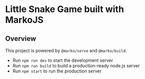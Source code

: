# Little Snake Game built with MarkoJS

## Overview

This project is powered by `@marko/serve` and `@marko/build`.  

- Run `npm run dev` to start the development server
- Run `npm run build` to build a production-ready node.js server
- Run `npm start` to run the production server
